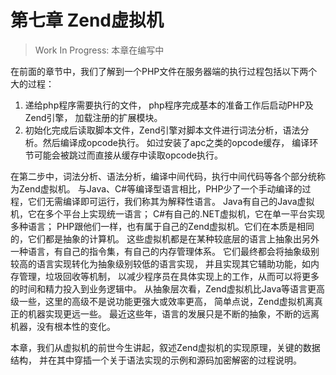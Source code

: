 # 第七章 Zend虚拟机

> Work In Progress: 本章在编写中

在前面的章节中，我们了解到一个PHP文件在服务器端的执行过程包括以下两个大的过程：

1. 递给php程序需要执行的文件， php程序完成基本的准备工作后启动PHP及Zend引擎， 加载注册的扩展模块。
2. 初始化完成后读取脚本文件，Zend引擎对脚本文件进行词法分析，语法分析。然后编译成opcode执行。
 如过安装了apc之类的opcode缓存， 编译环节可能会被跳过而直接从缓存中读取opcode执行。

在第二步中，词法分析、语法分析，编译中间代码，执行中间代码等各个部分统称为Zend虚拟机。
与Java、C#等编译型语言相比，PHP少了一个手动编译的过程，它们无需编译即可运行，我们称其为解释性语言。
Java有自己的Java虚拟机，它在多个平台上实现统一语言；
C#有自己的.NET虚拟机，它在单一平台实现多种语言；
PHP跟他们一样，也有属于自己的Zend虚拟机。它们在本质是相同的，它们都是抽象的计算机。
这些虚拟机都是在某种较底层的语言上抽象出另外一种语言，有自己的指令集，有自己的内存管理体系。
它们最终都会将抽象级别较高的语言实现转化为抽象级别较低的语言实现，
并且实现其它辅助功能，如内存管理，垃圾回收等机制，
以减少程序员在具体实现上的工作，从而可以将更多的时间和精力投入到业务逻辑中。
从抽象层次看，Zend虚拟机比Java等语言更高级一些，这里的高级不是说功能更强大或效率更高，
简单点说，Zend虚拟机离真正的机器实现更远一些。
最近这些年，语言的发展只是不断的抽象，不断的远离机器，没有根本性的变化。

本章，我们从虚拟机的前世今生讲起，叙述Zend虚拟机的实现原理，关键的数据结构，
并在其中穿插一个关于语法实现的示例和源码加密解密的过程说明。
